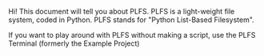 Hi!
This document will tell you about PLFS.
PLFS is a light-weight file system, coded in Python.
PLFS stands for "Python List-Based Filesystem".

If you want to play around with PLFS without making a script, use the PLFS Terminal (formerly the Example Project)

